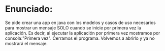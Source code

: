 # Enunciado:

Se pide crear una app en java con los modelos y casos de uso necesarios para mostrar un mensaje SOLO cuando se inicie
por primera vez la aplicación. Es decir, al ejecutar la aplicación por primera vez mostramos por consola:"Primera vez".
Cerramos el programa. Volvemos a abrirlo y ya no mostrará el mensaje.